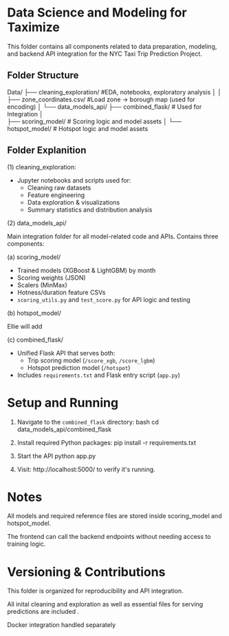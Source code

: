 # Data Science and Modeling for Taximize

This folder contains all components related to data preparation, modeling, and backend API integration for the NYC Taxi Trip Prediction Project.

## Folder Structure 

Data/
├── cleaning_exploration/         #EDA, notebooks, exploratory analysis
│
│   ├── zone_coordinates.csv/      #Load zone → borough map (used for encoding)
│
└── data_models_api/
    ├── combined_flask/            # Used for Integration
    │         
    ├── scoring_model/            # Scoring logic and model assets
    │
    └── hotspot_model/             # Hotspot logic and model assets 

## Folder Explanition

(1) cleaning_exploration: 

- Jupyter notebooks and scripts used for:
  - Cleaning raw datasets
  - Feature engineering
  - Data exploration & visualizations
  - Summary statistics and distribution analysis

(2) data_models_api/

Main integration folder for all model-related code and APIs. Contains three components:

(a) scoring_model/

- Trained models (XGBoost & LightGBM) by month
- Scoring weights (JSON)
- Scalers (MinMax)
- Hotness/duration feature CSVs
- `scoring_utils.py` and `test_score.py` for API logic and testing

(b) hotspot_model/ 

Ellie will add 

(c) combined_flask/

- Unified Flask API that serves both:
  - Trip scoring model (`/score_xgb`, `/score_lgbm`)
  - Hotspot prediction model (`/hotspot`)
- Includes `requirements.txt` and Flask entry script (`app.py`)
 

# Setup and Running

1. Navigate to the `combined_flask` directory:
   bash
   cd data_models_api/combined_flask

2. Install required Python packages:
    pip install -r requirements.txt

3. Start the API
    python app.py

4. Visit: http://localhost:5000/ to verify it's running.


# Notes 

All models and required reference files are stored inside scoring_model and hotspot_model.

The frontend can call the backend endpoints without needing access to training logic.

# Versioning & Contributions

This folder is organized for reproducibility and API integration.

All inital cleaning and exploration as well as essential files for serving predictions are included .

Docker integration handled separately
